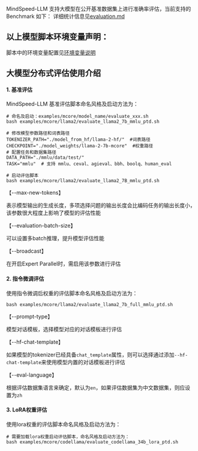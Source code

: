 MindSpeed-LLM 支持大模型在公开基准数据集上进行准确率评估，当前支持的 Benchmark 如下：
详细统计信息见[evaluation.md](../../models/models_evaluation.md)

## 以上模型脚本环境变量声明：
脚本中的环境变量配置见[环境变量说明](../../features/environment_variable.md)

## 大模型分布式评估使用介绍

####  1. 基准评估
MindSpeed-LLM 基准评估脚本命名风格及启动方法为：
```shell
# 命名及启动：examples/mcore/model_name/evaluate_xxx.sh
bash examples/mcore/llama2/evaluate_llama2_7b_mmlu_ptd.sh
```

```shell
# 修改模型参数路径和词表路径
TOKENIZER_PATH="./model_from_hf/llama-2-hf/"  #词表路径
CHECKPOINT="./model_weights/llama-2-7b-mcore"  #权重路径
# 配置任务和数据集路径
DATA_PATH="./mmlu/data/test/"
TASK="mmlu"  # 支持 mmlu、ceval、agieval、bbh、boolq、human_eval

# 启动评估脚本
bash examples/mcore/llama2/evaluate_llama2_7B_mmlu_ptd.sh
```

【--max-new-tokens】

表示模型输出的生成长度，多项选择问题的输出长度会比编码任务的输出长度小，该参数很大程度上影响了模型的评估性能


【--evaluation-batch-size】

可以设置多batch推理，提升模型评估性能

【--broadcast】

在开启Expert Parallel时，需启用该参数进行评估


####  2. 指令微调评估

使用指令微调后权重的评估脚本命名风格及启动方法为：

```shell
bash examples/mcore/llama2/evaluate_llama2_7b_full_mmlu_ptd.sh
```

【--prompt-type】

模型对话模板，选择模型对应的对话模板进行评估

【--hf-chat-template】

如果模型的tokenizer已经具备`chat_template`属性，则可以选择通过添加`--hf-chat-template`来使用模型内置的对话模板进行评估

【--eval-language】

根据评估数据集语言来确定，默认为`en`，如果评估数据集为中文数据集，则应设置为`zh`

####  3. LoRA权重评估

使用lora权重的评估脚本命名风格及启动方法为：

```shell
# 需要加载lora权重启动评估脚本，命名风格及启动方法为：
bash examples/mcore/codellama/evaluate_codellama_34b_lora_ptd.sh
```
